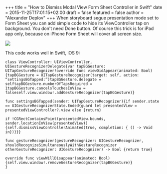 +++
title = "How to Dismiss Modal View Form Sheet Controller in Swift"
date = 2015-11-25T17:01:15+02:00
draft = false
featured = false
author = "Alexander Deplov"
+++
When storyboard segue presentation mode set to Form Sheet you can add simple code to hide its ViewController tap on background. You don't need Done button. Of course this trick is for iPad app only, because on iPhone Form Sheet will cover all screen size.

![](images/1.jpg)

This code works well in Swift, iOS 9:

```
class ViewController: UIViewController, UIGestureRecognizerDelegate{var tapBGGesture: UITapGestureRecognizer!override func viewDidAppear(animated: Bool) {tapBGGesture = UITapGestureRecognizer(target: self, action: “settingsBGTapped:”)tapBGGesture.delegate = selftapBGGesture.numberOfTapsRequired = 1tapBGGesture.cancelsTouchesInView = falseself.view.window!.addGestureRecognizer(tapBGGesture)}

func settingsBGTapped(sender: UITapGestureRecognizer){if sender.state == UIGestureRecognizerState.Ended{guard let presentedView = presentedViewController?.view else {return}

if !CGRectContainsPoint(presentedView.bounds, sender.locationInView(presentedView)) {self.dismissViewControllerAnimated(true, completion: { () -> Void in})}}}

func gestureRecognizer(gestureRecognizer: UIGestureRecognizer, shouldRecognizeSimultaneouslyWithGestureRecognizer otherGestureRecognizer: UIGestureRecognizer) -> Bool {return true}

override func viewWillDisappear(animated: Bool) {self.view.window!.removeGestureRecognizer(tapBGGesture)}
}

```